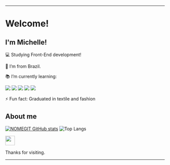 ----------------------------------------------------------------------------

# Welcome!
## I'm Michelle!

:computer: Studying Front-End development!

:house_with_garden: I’m from Brazil.

:books: I’m currently learning:

<img src="https://img.shields.io/badge/Canva-%2300C4CC.svg?&style=for-the-badge&logo=Canva&logoColor=white"> <img src="https://img.shields.io/badge/HTML5-E34F26?style=for-the-badge&logo=html5&logoColor=white">
<img src="https://img.shields.io/badge/CSS3-1572B6?style=for-the-badge&logo=css3&logoColor=white">
<img src="https://img.shields.io/badge/JavaScript-323330?style=for-the-badge&logo=javascript&logoColor=F7DF1E">
<img src="https://img.shields.io/badge/C%23-239120?style=for-the-badge&logo=c-sharp&logoColor=white">
 
 ⚡ Fun fact: Graduated in textile and fashion

## About me

[![NOMEGIT GitHub stats](https://github-readme-stats.vercel.app/api?username=MichelleLeal)](https://github.com/NOMEGIT/github-readme-stats)
![Top Langs](https://github-readme-stats.vercel.app/api/top-langs/?username=MichelleLeal&langs_count=8)

<img src=https://github.com/TheDudeThatCode/TheDudeThatCode/blob/master/Assets/Earth.gif width="30">




Thanks for visiting.

----------------------------------------------------------------------------------
